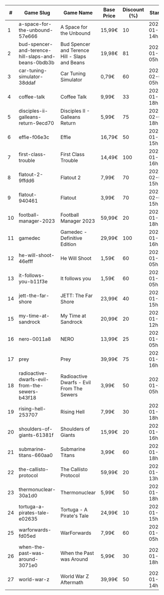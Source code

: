 |#|Game Slug|Game Name|Base Price|Discount (%)|Starts|Ends|
|---|---|---|---|---|---|---|
|1|a-space-for-the-unbound-57e666|A Space for the Unbound|15,99€|10|2023-01-19 14h|2023-01-26 14h|
|2|bud-spencer-and-terence-hill-slaps-and-beans-0bdb3b|Bud Spencer and Terence Hill - Slaps and Beans|19,98€|81|2023-01-27 05h|2023-02-12 05h|
|3|car-tuning-simulator-38ddaf|Car Tuning Simulator|0,79€|60|2023-02-05 05h|2023-02-24 05h|
|4|coffee-talk|Coffee Talk|9,99€|33|2023-01-17 18h|2023-01-24 18h|
|5|disciples-ii-galleans-return-9ecd70|Disciples II - Galleans Return|5,99€|75|2023-02-02 18h|2023-02-16 18h|
|6|effie-f06e3c|Effie|16,79€|50|2023-01-20 15h|2023-02-06 15h|
|7|first-class-trouble|First Class Trouble|14,49€|100|2023-01-12 16h|2023-01-19 16h|
|8|flatout-2-9ffdd6|Flatout 2|7,99€|70|2023-02-06 15h|2023-02-20 15h|
|9|flatout-940461|Flatout|3,99€|70|2023-02-06 15h|2023-02-20 15h|
|10|football-manager-2023|Football Manager 2023|59,99€|20|2023-01-26 18h|2023-02-02 18h|
|11|gamedec|Gamedec - Definitive Edition|29,99€|100|2023-01-12 16h|2023-01-19 16h|
|12|he-will-shoot-46efff|He Will Shoot|1,59€|60|2023-01-25 05h|2023-02-08 05h|
|13|it-follows-you-b11f3e|It follows you|1,59€|60|2023-01-24 05h|2023-02-08 05h|
|14|jett-the-far-shore|JETT: The Far Shore|23,99€|40|2023-01-31 15h|2023-02-14 15h|
|15|my-time-at-sandrock|My Time at Sandrock|20,99€|20|2023-01-16 12h|2023-01-25 12h|
|16|nero-0011a8|NERO|13,99€|25|2023-01-13 05h|2023-01-20 05h|
|17|prey|Prey|39,99€|75|2023-01-24 16h|2023-01-31 16h|
|18|radioactive-dwarfs-evil-from-the-sewers-b43f18|Radioactive Dwarfs - Evil From The Sewers|3,99€|50|2023-01-31 05h|2023-02-07 05h|
|19|rising-hell-253707|Rising Hell|7,99€|30|2023-01-17 18h|2023-01-24 18h|
|20|shoulders-of-giants-61381f|Shoulders of Giants|15,99€|20|2023-01-12 16h|2023-01-26 16h|
|21|submarine-titans-660aa0|Submarine Titans|3,99€|60|2023-01-20 18h|2023-01-24 18h|
|22|the-callisto-protocol|The Callisto Protocol|59,99€|20|2023-01-12 13h|2023-01-19 13h|
|23|thermonuclear-30a1d0|Thermonuclear|5,99€|50|2023-01-17 18h|2023-01-24 18h|
|24|tortuga-a-pirates-tale-e02635|Tortuga - A Pirate's Tale|24,99€|10|2023-01-19 15h|2023-01-25 15h|
|25|warforwards-fd05ed|WarForwards|7,99€|60|2023-01-24 05h|2023-01-31 05h|
|26|when-the-past-was-around-3071e0|When the Past was Around|5,99€|30|2023-01-18 18h|2023-01-24 18h|
|27|world-war-z|World War Z Aftermath|39,99€|50|2023-01-23 14h|2023-01-30 01h|
